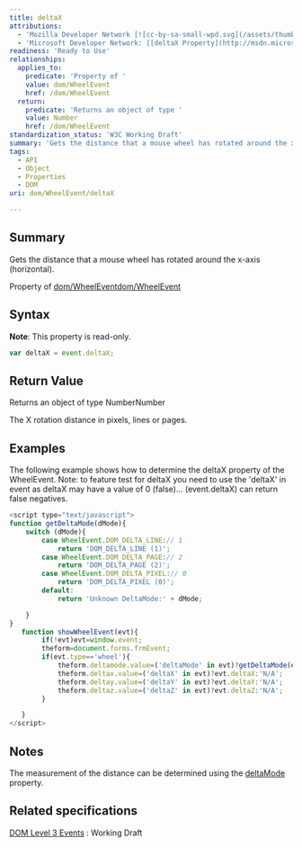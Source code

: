 ```yaml
---
title: deltaX
attributions:
  - 'Mozilla Developer Network [![cc-by-sa-small-wpd.svg](/assets/thumb/8/8c/cc-by-sa-small-wpd.svg/120px-cc-by-sa-small-wpd.svg.png)](http://creativecommons.org/licenses/by-sa/3.0/us/): [[WheelEvent](https://developer.mozilla.org/en-US/docs/Web/API/WheelEvent) Article]'
  - 'Microsoft Developer Network: [[deltaX Property](http://msdn.microsoft.com/en-us/library/ie/ff974799(v=vs.85).aspx) Article]'
readiness: 'Ready to Use'
relationships:
  applies_to:
    predicate: 'Property of '
    value: dom/WheelEvent
    href: /dom/WheelEvent
  return:
    predicate: 'Returns an object of type '
    value: Number
    href: /dom/WheelEvent
standardization_status: 'W3C Working Draft'
summary: 'Gets the distance that a mouse wheel has rotated around the x-axis (horizontal).'
tags:
  - API
  - Object
  - Properties
  - DOM
uri: dom/WheelEvent/deltaX

---
```

## Summary

Gets the distance that a mouse wheel has rotated around the x-axis (horizontal).

Property of [dom/WheelEvent](/dom/WheelEvent)[dom/WheelEvent](/dom/WheelEvent)

## Syntax

**Note**: This property is read-only.

``` js
var deltaX = event.deltaX;
```

## Return Value

Returns an object of type NumberNumber

The X rotation distance in pixels, lines or pages.

## Examples

The following example shows how to determine the deltaX property of the WheelEvent. Note: to feature test for deltaX you need to use the 'deltaX' in event as deltaX may have a value of 0 (false)... (event.deltaX) can return false negatives.

``` js
<script type="text/javascript">
function getDeltaMode(dMode){
    switch (dMode){
        case WheelEvent.DOM_DELTA_LINE:// 1
            return 'DOM_DELTA_LINE (1)';
        case WheelEvent.DOM_DELTA_PAGE:// 2
            return 'DOM_DELTA_PAGE (2)';
        case WheelEvent.DOM_DELTA_PIXEL:// 0
            return 'DOM_DELTA_PIXEL (0)';
        default:
            return 'Unknown DeltaMode:' + dMode;

    }
}
   function showWheelEvent(evt){
        if(!evt)evt=window.event;
        theform=document.forms.frmEvent;
        if(evt.type=='wheel'){
            theform.deltamode.value=('deltaMode' in evt)?getDeltaMode(evt.deltaMode):'N/A';
            theform.deltax.value=('deltaX' in evt)?evt.deltaX:'N/A';
            theform.deltay.value=('deltaY' in evt)?evt.deltaY:'N/A';
            theform.deltaz.value=('deltaZ' in evt)?evt.deltaZ:'N/A';
        }

   }
</script>
```

## Notes

The measurement of the distance can be determined using the [deltaMode](/dom/WheelEvent/deltaMode) property.

## Related specifications

[DOM Level 3 Events](http://www.w3.org/TR/DOM-Level-3-Events/)
:   Working Draft
